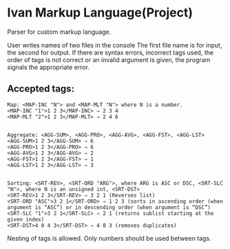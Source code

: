 # Ivan Markup Language(Project)
Parser for custom markup language.

User writes names of two files in the console
The first file name is for input, the second for output.
If there are syntax errors, incorrect tags used, the order of tags is not correct or an invalid argument is given, the program signals the appropriate error. 

## Accepted tags:
```
Map: <MAP-INC "N"> and <MAP-MLT "N"> where N is a number.
<MAP-INC "1">1 2 3</MAP-INC> ⇒ 2 3 4
<MAP-MLT "2">1 2 3</MAP-MLT> ⇒ 2 4 6


Aggregate: <AGG-SUM>, <AGG-PRO>, <AGG-AVG>, <AGG-FST>, <AGG-LST>
<AGG-SUM>1 2 3</AGG-SUM> ⇒ 6
<AGG-PRO>1 2 3</AGG-PRO> ⇒ 6
<AGG-AVG>1 2 3</AGG-AVG> ⇒ 2
<AGG-FST>1 2 3</AGG-FST> ⇒ 1
<AGG-LST>1 2 3</AGG-LST> ⇒ 3


Sorting: <SRT-REV>, <SRT-ORD "ARG">, where ARG is ASC or DSC, <SRT-SLC "N">, where N is an unsigned int, <SRT-DST>
<SRT-REV>1 2 3</SRT-REV> ⇒ 3 2 1 (Reverses list)
<SRT-ORD "ASC">3 2 1</SRT-ORD> ⇒ 1 2 3 (sorts in ascending order (when argument is “ASC”) or in descending order (when argument is “DSC”)
<SRT-SLC "1">3 2 1</SRT-SLC> ⇒ 2 1 (returns sublist starting at the given index)
<SRT-DST>4 8 4 3</SRT-DST> ⇒ 4 8 3 (removes duplicates)
```

Nesting of tags is allowed. 
Only numbers should be used between tags.
